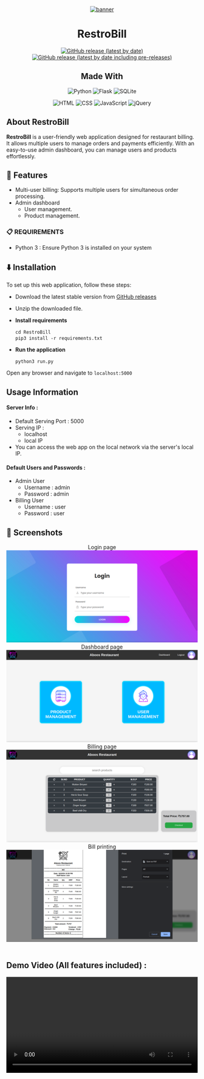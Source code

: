 <div align="center">

[![banner](https://raw.githubusercontent.com/im-amal-raj/RestroBill/refs/heads/main/doc/banner.png)](https://github.com/im-amal-raj/RestroBill)


# RestroBill

[![GitHub release (latest by date)](https://img.shields.io/github/v/release/im-amal-raj/RestroBill?color=black&label=Stable&logo=github)](https://github.com/im-amal-raj/RestroBill/releases/latest/)
[![GitHub release (latest by date including pre-releases)](https://img.shields.io/github/v/release/im-amal-raj/RestroBill?include_prereleases&label=Preview&logo=Github)](https://github.com/im-amal-raj/RestroBill/releases/)


## Made With
![Python](https://img.shields.io/badge/Python-3776AB?style=for-the-badge&logo=python&logoColor=white)
![Flask](https://img.shields.io/badge/Flask-000000?style=for-the-badge&logo=flask&logoColor=white)
![SQLite](https://img.shields.io/badge/SQLite-003B57?style=for-the-badge&logo=sqlite&logoColor=white)

![HTML](https://img.shields.io/badge/HTML5-E34F26?style=for-the-badge&logo=html5&logoColor=white)
![CSS](https://img.shields.io/badge/CSS3-1572B6?style=for-the-badge&logo=css3&logoColor=white)
![JavaScript](https://img.shields.io/badge/JavaScript-F7DF1E?style=for-the-badge&logo=javascript&logoColor=black)
![jQuery](https://img.shields.io/badge/jQuery-0769AD?style=for-the-badge&logo=jquery&logoColor=white)

</div>


## About RestroBill

<b>RestroBill</b> is a user-friendly web application designed for restaurant billing. It allows multiple users to manage orders and payments efficiently. With an easy-to-use admin dashboard, you can manage users and products effortlessly.


## 📖 Features

- Multi-user billing: Supports multiple users for simultaneous order processing.
- Admin dashboard
    - User management.
    - Product management.


### 📋 REQUIREMENTS
- Python 3 : Ensure Python 3 is installed on your system


## ⬇️ Installation
To set up this web application, follow these steps:
- Download the latest stable version from [GitHub releases](https://github.com/im-amal-raj/RestroBill/releases/latest)

- Unzip the downloaded file.

- __Install requirements__
    ```
    cd RestroBill
    pip3 install -r requirements.txt
    ```

- __Run the application__
    ```
    python3 run.py
    ```
Open any browser and navigate to `localhost:5000`


## Usage Information
#### Server Info :
- Default Serving Port : 5000
- Serving IP :
    - localhost
    - local IP
- You can access the web app on the local network via the server's local IP.

#### Default Users and Passwords :
- Admin User
   - Username : admin
   - Password : admin
- Billing User
   - Username : user
   - Password : user


## 📱 Screenshots

<div align="center">
<div>
Login page
<img src="https://raw.githubusercontent.com/im-amal-raj/RestroBill/refs/heads/main/code/backend/main/v1/demo-files/screenshots/login.png" />
Dashboard page
<img src="https://raw.githubusercontent.com/im-amal-raj/RestroBill/refs/heads/main/code/backend/main/v1/demo-files/screenshots/dash.png" />
Billing page
<img src="https://raw.githubusercontent.com/im-amal-raj/RestroBill/refs/heads/main/code/backend/main/v1/demo-files/screenshots/billing.png" />
Bill printing
<img src="https://raw.githubusercontent.com/im-amal-raj/RestroBill/refs/heads/main/code/backend/main/v1/demo-files/screenshots/bill.png" />
</div>
</div>

<br>


## Demo Video (All features included) :

<video controls width=100%>
  <source  src="https://github.com/im-amal-raj/RestroBill/raw/refs/heads/main/code/backend/main/v1/demo-files/videos/demo.mp4">
</video>
